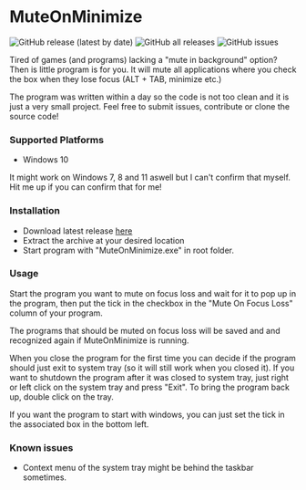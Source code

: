 ﻿
# MuteOnMinimize #
![GitHub release (latest by date)](https://img.shields.io/github/v/release/BlakkM9/MuteOnMinimize)
![GitHub all releases](https://img.shields.io/github/downloads/BlakkM9/MuteOnMinimize/total)
![GitHub issues](https://img.shields.io/github/issues/BlakkM9/MuteOnMinimize)

Tired of games (and programs) lacking a "mute in background" option? Then is little program is for you.
It will mute all applications where you check the box when they lose focus (ALT + TAB, minimize etc.)

The program was written within a day so the code is not too clean and it is just a very small project.
Feel free to submit issues, contribute or clone the source code! 

### Supported Platforms ###
- Windows 10

It might work on Windows 7, 8 and 11 aswell but I can't confirm that myself. Hit me up if you can confirm that for me!

### Installation ###
- Download latest release [here](https://github.com/BlakkM9/MuteOnMinimize/releases/download/latest/MuteOnMinimize.zip)
- Extract the archive at your desired location
- Start program with "MuteOnMinimize.exe" in root folder.

### Usage ###
Start the program you want to mute on focus loss and wait for it to pop up in the program, then put the tick in the checkbox in the "Mute On Focus Loss" column of your program.

The programs that should be muted on focus loss will be saved and and recognized again if MuteOnMinimize is running.

When you close the program for the first time you can decide if the program should just exit to system tray (so it will still work when you closed it). If you want to shutdown the program after it was closed to system tray, just right or left click on the system tray and press "Exit". To bring the program back up, double click on the tray.

If you want the program to start with windows, you can just set the tick in the associated box in the bottom left.


### Known issues ###

- Context menu of the system tray might be behind the taskbar sometimes.